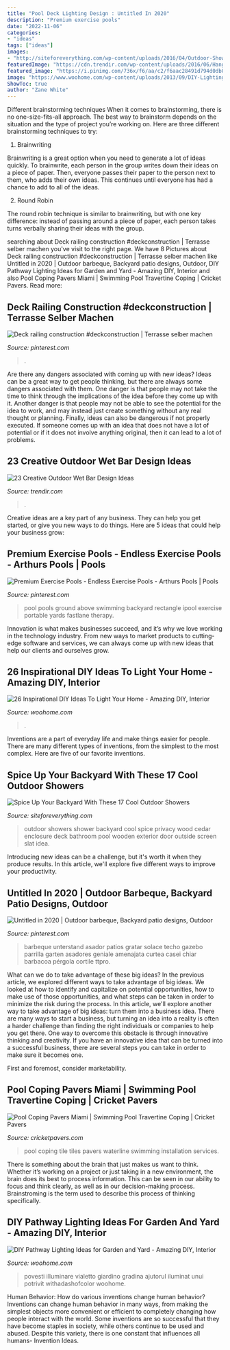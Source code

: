 ```yaml
---
title: "Pool Deck Lighting Design : Untitled In 2020"
description: "Premium exercise pools"
date: "2022-11-06"
categories:
- "ideas"
tags: ["ideas"]
images:
- "http://siteforeverything.com/wp-content/uploads/2016/04/Outdoor-Shower-14.jpg"
featuredImage: "https://cdn.trendir.com/wp-content/uploads/2016/06/Hanging-bar-chairs.jpg"
featured_image: "https://i.pinimg.com/736x/f6/aa/c2/f6aac28491d794d0db0449429cbf1a91--swimming-pool-exercises-portable-swimming-pools.jpg"
image: "https://www.woohome.com/wp-content/uploads/2013/09/DIY-Lighting-Ideas-23-11.jpg"
ShowToc: true
author: "Zane White"
---
```



Different brainstorming techniques
When it comes to brainstorming, there is no one-size-fits-all approach. The best way to brainstorm depends on the situation and the type of project you’re working on. Here are three different brainstorming techniques to try:
1. Brainwriting

Brainwriting is a great option when you need to generate a lot of ideas quickly. To brainwrite, each person in the group writes down their ideas on a piece of paper. Then, everyone passes their paper to the person next to them, who adds their own ideas. This continues until everyone has had a chance to add to all of the ideas.

2. Round Robin

The round robin technique is similar to brainwriting, but with one key difference: instead of passing around a piece of paper, each person takes turns verbally sharing their ideas with the group.

	

		
searching about Deck railing construction #deckconstruction | Terrasse selber machen you've visit to the right page. We have 8 Pictures about Deck railing construction #deckconstruction | Terrasse selber machen like Untitled in 2020 | Outdoor barbeque, Backyard patio designs, Outdoor, DIY Pathway Lighting Ideas for Garden and Yard - Amazing DIY, Interior and also Pool Coping Pavers Miami | Swimming Pool Travertine Coping | Cricket Pavers. Read more:
		
    
## Deck Railing Construction #deckconstruction | Terrasse Selber Machen

<img loading=lazy src="https://i.pinimg.com/736x/49/31/86/49318672e24323eb7f8ea39a569e9f57.jpg" onerror="this.onerror=null;this.src='https://tse1.mm.bing.net/th?id=OIP.WKxE7845ewmZAenwmiJvqAHaJ6&amp;pid=15.1';" alt="Deck railing construction #deckconstruction | Terrasse selber machen">

_Source: pinterest.com_

>. 

	

Are there any dangers associated with coming up with new ideas?
Ideas can be a great way to get people thinking, but there are always some dangers associated with them. One danger is that people may not take the time to think through the implications of the idea before they come up with it. Another danger is that people may not be able to see the potential for the idea to work, and may instead just create something without any real thought or planning. Finally, ideas can also be dangerous if not properly executed. If someone comes up with an idea that does not have a lot of potential or if it does not involve anything original, then it can lead to a lot of problems.

    
## 23 Creative Outdoor Wet Bar Design Ideas

<img loading=lazy src="https://cdn.trendir.com/wp-content/uploads/2016/06/Hanging-bar-chairs.jpg" onerror="this.onerror=null;this.src='https://tse1.mm.bing.net/th?id=OIP.T_xqo3r8w60yGNka02yeywHaLH&amp;pid=15.1';" alt="23 Creative Outdoor Wet Bar Design Ideas">

_Source: trendir.com_

>. 

	

Creative ideas are a key part of any business. They can help you get started, or give you new ways to do things. Here are 5 ideas that could help your business grow:

    
## Premium Exercise Pools - Endless Exercise Pools - Arthurs Pools | Pools

<img loading=lazy src="https://i.pinimg.com/736x/f6/aa/c2/f6aac28491d794d0db0449429cbf1a91--swimming-pool-exercises-portable-swimming-pools.jpg" onerror="this.onerror=null;this.src='https://tse2.mm.bing.net/th?id=OIP.1PMdhiD8vcslSOfM6TyRCgAAAA&amp;pid=15.1';" alt="Premium Exercise Pools - Endless Exercise Pools - Arthurs Pools | Pools">

_Source: pinterest.com_

>pool pools ground above swimming backyard rectangle ipool exercise portable yards fastlane therapy. 

	

Innovation is what makes businesses succeed, and it’s why we love working in the technology industry. From new ways to market products to cutting-edge software and services, we can always come up with new ideas that help our clients and ourselves grow.

    
## 26 Inspirational DIY Ideas To Light Your Home - Amazing DIY, Interior

<img loading=lazy src="https://www.woohome.com/wp-content/uploads/2013/09/DIY-Lighting-Ideas-23-11.jpg" onerror="this.onerror=null;this.src='https://tse1.mm.bing.net/th?id=OIP.w0HDiZvXm_qpGkp1CHhI0QHaQA&amp;pid=15.1';" alt="26 Inspirational DIY Ideas To Light Your Home - Amazing DIY, Interior">

_Source: woohome.com_

>. 

	

Inventions are a part of everyday life and make things easier for people. There are many different types of inventions, from the simplest to the most complex. Here are five of our favorite inventions.

    
## Spice Up Your Backyard With These 17 Cool Outdoor Showers

<img loading=lazy src="http://siteforeverything.com/wp-content/uploads/2016/04/Outdoor-Shower-14.jpg" onerror="this.onerror=null;this.src='https://tse4.mm.bing.net/th?id=OIP.BDr3IiVnvqgPbUsuLBi2OgHaJ4&amp;pid=15.1';" alt="Spice Up Your Backyard With These 17 Cool Outdoor Showers">

_Source: siteforeverything.com_

>outdoor showers shower backyard cool spice privacy wood cedar enclosure deck bathroom pool wooden exterior door outside screen slat idea. 

	

Introducing new ideas can be a challenge, but it's worth it when they produce results. In this article, we'll explore five different ways to improve your productivity.

    
## Untitled In 2020 | Outdoor Barbeque, Backyard Patio Designs, Outdoor

<img loading=lazy src="https://i.pinimg.com/736x/9d/7e/00/9d7e00ba97893d0cbf63294c23d93ae5.jpg" onerror="this.onerror=null;this.src='https://tse3.mm.bing.net/th?id=OIP.dyTFuda9M8C3o2DGBWKqgAHaJ3&amp;pid=15.1';" alt="Untitled in 2020 | Outdoor barbeque, Backyard patio designs, Outdoor">

_Source: pinterest.com_

>barbeque unterstand asador patios gratar solace techo gazebo parrilla garten asadores geniale amenajata curtea casei chiar barbacoa pérgola cortile ttpro. 

	

What can we do to take advantage of these big ideas?
In the previous article, we explored different ways to take advantage of big ideas. We looked at how to identify and capitalize on potential opportunities, how to make use of those opportunities, and what steps can be taken in order to minimize the risk during the process. In this article, we'll explore another way to take advantage of big ideas: turn them into a business idea.
There are many ways to start a business, but turning an idea into a reality is often a harder challenge than finding the right individuals or companies to help you get there. One way to overcome this obstacle is through innovative thinking and creativity. If you have an innovative idea that can be turned into a successful business, there are several steps you can take in order to make sure it becomes one. 

First and foremost, consider marketability.

    
## Pool Coping Pavers Miami | Swimming Pool Travertine Coping | Cricket Pavers

<img loading=lazy src="https://cricketpavers.com/wp-content/uploads/2020/07/Coping-Pool-Tiles.jpg" onerror="this.onerror=null;this.src='https://tse1.mm.bing.net/th?id=OIP.FWOpovMweo4qvdbn1IOIfQHaJ4&amp;pid=15.1';" alt="Pool Coping Pavers Miami | Swimming Pool Travertine Coping | Cricket Pavers">

_Source: cricketpavers.com_

>pool coping tile tiles pavers waterline swimming installation services. 

	

There is something about the brain that just makes us want to think. Whether it’s working on a project or just taking in a new environment, the brain does its best to process information. This can be seen in our ability to focus and think clearly, as well as in our decision-making process. Brainstroming is the term used to describe this process of thinking specifically.

    
## DIY Pathway Lighting Ideas For Garden And Yard - Amazing DIY, Interior

<img loading=lazy src="https://www.woohome.com/wp-content/uploads/2017/06/lighting-ideas-for-pathway-9.jpg" onerror="this.onerror=null;this.src='https://tse4.mm.bing.net/th?id=OIP.VoC9xWMGlw8n7_ERgyRj4wHaOe&amp;pid=15.1';" alt="DIY Pathway Lighting Ideas for Garden and Yard - Amazing DIY, Interior">

_Source: woohome.com_

>povesti illuminare vialetto giardino gradina ajutorul iluminat unui potrivit withadashofcolor woohome. 

	

Human Behavior: How do various inventions change human behavior?
Inventions can change human behavior in many ways, from making the simplest objects more convenient or efficient to completely changing how people interact with the world. Some inventions are so successful that they have become staples in society, while others continue to be used and abused. Despite this variety, there is one constant that influences all humans- Invention Ideas.

